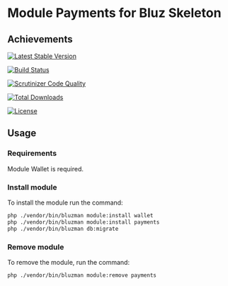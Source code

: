 # Module Payments for Bluz Skeleton
## Achievements

[![Latest Stable Version](https://img.shields.io/packagist/v/bluzphp/module-payments.svg?label=version&style=flat)](https://packagist.org/packages/bluzphp/module-payments)

[![Build Status](https://img.shields.io/travis/bluzphp/module-payments/master.svg?style=flat)](https://travis-ci.com/bluzphp/module-payments)

[![Scrutinizer Code Quality](https://img.shields.io/scrutinizer/g/bluzphp/module-payments.svg?style=flat)](https://scrutinizer-ci.com/g/bluzphp/module-payments/)

[![Total Downloads](https://img.shields.io/packagist/dt/bluzphp/module-payments.svg?style=flat)](https://packagist.org/packages/bluzphp/module-payments)

[![License](https://img.shields.io/packagist/l/bluzphp/module-payments.svg?style=flat)](https://packagist.org/packages/bluzphp/module-payments)

## Usage
### Requirements
Module Wallet is required.

### Install module
To install the module run the command:

```bash
php ./vendor/bin/bluzman module:install wallet
php ./vendor/bin/bluzman module:install payments
php ./vendor/bin/bluzman db:migrate
```

### Remove module
To remove the module, run the command:

```bash
php ./vendor/bin/bluzman module:remove payments
```
